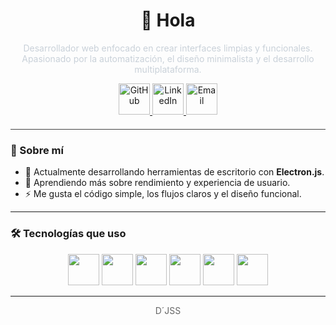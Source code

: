 <!-- Título centrado -->
<h1 align="center">👋 Hola</h1>

<!-- Descripción -->
<p align="center" style="color:#c9d1d9">
  Desarrollador web enfocado en crear interfaces limpias y funcionales. <br />
  Apasionado por la automatización, el diseño minimalista y el desarrollo multiplataforma.
</p>

<!-- Íconos de redes sociales -->
<p align="center">
  <a href="https://github.com/tuusuario" target="_blank">
    <img alt="GitHub" src="https://img.shields.io/badge/GitHub-transparent?style=flat&logo=github&logoColor=000000" height="50" />
  </a>
  <a href="https://www.linkedin.com/in/tuusuario/" target="_blank">
    <img alt="LinkedIn" src="https://img.shields.io/badge/LinkedIn-transparent?style=flat&logo=linkedin&logoColor=0A66C2" height="50" />
  </a>
  <a href="mailto:tuemail@ejemplo.com">
    <img alt="Email" src="https://img.shields.io/badge/Email-transparent?style=flat&logo=gmail&logoColor=D14836" height="50" />
  </a>
</p>

<!-- Separador -->
<hr style="border: 0; height: 1px; background: #444; margin: 20px 0;" />

### 🧠 Sobre mí

- 🔭 Actualmente desarrollando herramientas de escritorio con **Electron.js**.
- 🌱 Aprendiendo más sobre rendimiento y experiencia de usuario.
- ⚡ Me gusta el código simple, los flujos claros y el diseño funcional.

---

### 🛠 Tecnologías que uso

<p align="center">
  <img src="https://img.shields.io/badge/HTML5-transparent?style=flat&logo=html5&logoColor=E34F26" height="50" />
  <img src="https://img.shields.io/badge/CSS3-transparent?style=flat&logo=css3&logoColor=1572B6" height="50" />
  <img src="https://img.shields.io/badge/JavaScript-transparent?style=flat&logo=javascript&logoColor=F7DF1E" height="50" />
  <img src="https://img.shields.io/badge/Node.js-transparent?style=flat&logo=node.js&logoColor=339933" height="50" />
  <img src="https://img.shields.io/badge/Electron-transparent?style=flat&logo=electron&logoColor=47848F" height="50" />
  <img src="https://img.shields.io/badge/Sass-transparent?style=flat&logo=sass&logoColor=CC6699" height="50" />
</p>

---

<p align="center" style="color:#666">
  D´JSS
</p>
